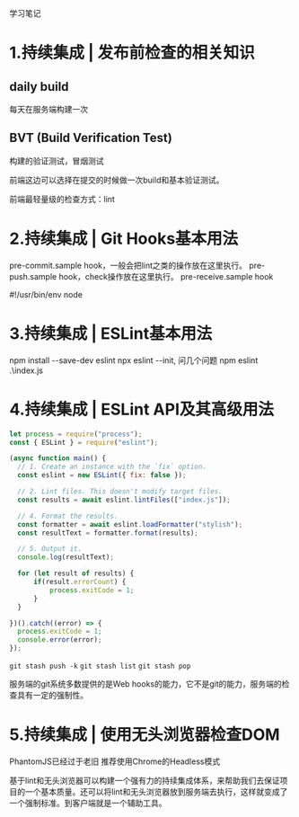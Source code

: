 学习笔记

# 1.持续集成 | 发布前检查的相关知识

## daily build
每天在服务端构建一次

## BVT (Build Verification Test)
构建的验证测试，冒烟测试

前端这边可以选择在提交的时候做一次build和基本验证测试。

前端最轻量级的检查方式：lint

# 2.持续集成 | Git Hooks基本用法
pre-commit.sample hook，一般会把lint之类的操作放在这里执行。
pre-push.sample hook，check操作放在这里执行。
pre-receive.sample hook

#!/usr/bin/env node

# 3.持续集成 | ESLint基本用法
npm install --save-dev eslint
npx eslint --init, 问几个问题
npm eslint .\index.js

# 4.持续集成 | ESLint API及其高级用法

```js
let process = require("process");
const { ESLint } = require("eslint");

(async function main() {
  // 1. Create an instance with the `fix` option.
  const eslint = new ESLint({ fix: false });

  // 2. Lint files. This doesn't modify target files.
  const results = await eslint.lintFiles(["index.js"]);

  // 4. Format the results.
  const formatter = await eslint.loadFormatter("stylish");
  const resultText = formatter.format(results);

  // 5. Output it.
  console.log(resultText);

  for (let result of results) {
      if(result.errorCount) {
          process.exitCode = 1;
      }
  }

})().catch((error) => {
  process.exitCode = 1;
  console.error(error);
});
```

`git stash push -k`
`git stash list`
`git stash pop`

服务端的git系统多数提供的是Web hooks的能力，它不是git的能力，服务端的检查具有一定的强制性。

# 5.持续集成 | 使用无头浏览器检查DOM
PhantomJS已经过于老旧
推荐使用Chrome的Headless模式

基于lint和无头浏览器可以构建一个强有力的持续集成体系，来帮助我们去保证项目的一个基本质量。还可以将lint和无头浏览器放到服务端去执行，这样就变成了一个强制标准。到客户端就是一个辅助工具。
